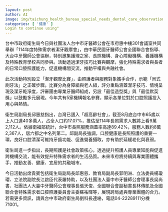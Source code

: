 ```yaml
---
layout: post
author: AI
image: img/taichung_health_bureau_special_needs_dental_care_observation_114.jpg
categories: [ '健康' ]
Login to continue using"
---
```

台中市政府衛生局今日與社團法人台中市牙醫師公會在市府惠中樓301會議室共同舉辦「114年度特殊需求者潔牙觀摩會」，由中華民國牙醫師公會全國聯合會指導、大台中牙醫師公會協辦，特別邀集護理之家、長照機構、身心障礙機構、養護機構及特殊教育學校共同參與。活動透過潔牙技巧比賽與觀摩，強化特殊需求者與長者的日常口腔照護能力，促進機構間交流，推動平權與共融社會。

此次活動特別設立「潔牙觀摩比賽」，由照護者與服務對象攜手合作，示範「貝式刷牙法」之正確步驟。比賽分為身障組與老人組，評分重點涵蓋潔牙技巧、情境呈現及潔牙乾淨度，評審團由專業牙醫師組成，另設「最佳造型獎」與「最佳默契獎」以鼓勵多元展現。今年共有5家機構報名參賽，顯示各單位對於口腔照護投入用心與熱情。

衛生局副局長邱惠慈指出，台灣已邁入「超高齡社會」，截至8月底台中市65歲以上人口達40多萬人，占全人口約17.07%，推估至114年長照需求人數將上看9萬2,112人。依據衛福部統計，台中市長照服務涵蓋率高達89.42%，服務人數約8萬2,367人，居六都之中名列第二。邱副局長強調，口腔健康是長照照護的重要一環，良好口腔清潔可維持牙齒功能、促進營養攝取，亦有助於延緩老化與衰弱。

衛生局進一步指出，長期照護是社會政策核心，透過提升照護人員專業知能與促進跨機構交流，能有效提升特殊需求者的生活品質。未來市府將持續與專業團體攜手，推動友善、健康、宜居的共融城市。

今日活動出席貴賓包括衛生局副局長邱惠慈、教育局副局長郭明洲、立法委員楊瓊瓔、立法院副院長江啟臣代表羅特助，以及社團法人臺中市牙醫師公會理事長吳尚書、社團法人大臺中牙醫師公會理事長張天俊、全國聯合會副秘書長林傳凱及全國聯合會特殊需求者口腔照護委員會主委蘇祐暉等，展現跨局處與專業團體的合力。若需更多資訊，請與台中市政府衛生局劉科長連絡，電話04-22289111分機71001。